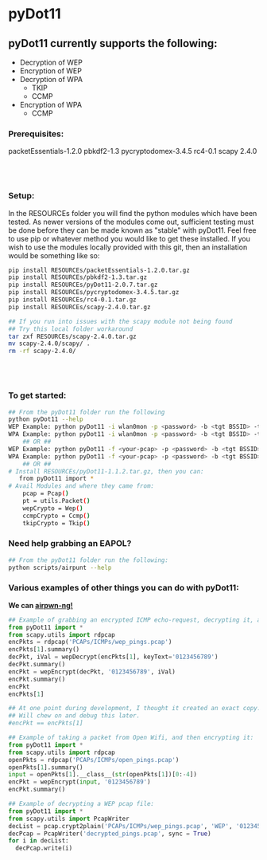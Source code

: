 # pyDot11

## pyDot11 currently supports the following:
* Decryption of WEP
* Encryption of WEP
* Decryption of WPA
   * TKIP
   * CCMP
* Encryption of WPA</br>
   * CCMP

### Prerequisites:
packetEssentials-1.2.0
pbkdf2-1.3
pycryptodomex-3.4.5
rc4-0.1
scapy 2.4.0

<br><br>

### Setup:
        
In the RESOURCEs folder you will find the python modules which have been tested.  As newer versions of the modules come out, sufficient testing must be done before they can be made known as "stable" with pyDot11.  Feel free to use pip or whatever method you would like to get these installed.  If you wish to use the modules locally provided with this git, then an installation would be something like so:
````bash
pip install RESOURCEs/packetEssentials-1.2.0.tar.gz
pip install RESOURCEs/pbkdf2-1.3.tar.gz
pip install RESOURCEs/pyDot11-2.0.7.tar.gz
pip install RESOURCEs/pycryptodomex-3.4.5.tar.gz
pip install RESOURCEs/rc4-0.1.tar.gz
pip install RESOURCEs/scapy-2.4.0.tar.gz

## If you run into issues with the scapy module not being found
## Try this local folder workaround
tar zxf RESOURCEs/scapy-2.4.0.tar.gz
mv scapy-2.4.0/scapy/ .
rm -rf scapy-2.4.0/
````
<br><br>

### To get started: 
````bash
## From the pyDot11 folder run the following
python pyDot11 --help
WEP Example: python pyDot11 -i wlan0mon -p <password> -b <tgt BSSID> -t wep
WPA Example: python pyDot11 -i wlan0mon -p <password> -b <tgt BSSID> -t wpa -e <tgt ESSID>
    ## OR ##
WEP Example: python pyDot11 -f <your-pcap> -p <password> -b <tgt BSSID> -t wep
WPA Example: python pyDot11 -f <your-pcap> -p <password> -b <tgt BSSID> -t wpa -e <tgt ESSID>
    ## OR ##
# Install RESOURCEs/pyDot11-1.1.2.tar.gz, then you can:
   from pyDot11 import *
# Avail Modules and where they came from:
    pcap = Pcap()
    pt = utils.Packet()
    wepCrypto = Wep()
    ccmpCrypto = Ccmp()
    tkipCrypto = Tkip()
````
### Need help grabbing an EAPOL?
````bash
## From the pyDot11 folder run the following:
python scripts/airpunt --help
````
### Various examples of other things you can do with pyDot11:
<strong>We can <a href="https://github.com/ICSec/airpwn-ng">airpwn-ng!</href></strong>
````python
## Example of grabbing an encrypted ICMP echo-request, decrypting it, and then replaying it:
from pyDot11 import *
from scapy.utils import rdpcap
encPkts = rdpcap('PCAPs/ICMPs/wep_pings.pcap')
encPkts[1].summary()
decPkt, iVal = wepDecrypt(encPkts[1], keyText='0123456789')
decPkt.summary()
encPkt = wepEncrypt(decPkt, '0123456789', iVal)
encPkt.summary()
encPkt
encPkts[1]

## At one point during development, I thought it created an exact copy.
## Will chew on and debug this later.
#encPkt == encPkts[1]
````

````python
## Example of taking a packet from Open Wifi, and then encrypting it:
from pyDot11 import *
from scapy.utils import rdpcap
openPkts = rdpcap('PCAPs/ICMPs/open_pings.pcap')
openPkts[1].summary()
input = openPkts[1].__class__(str(openPkts[1])[0:-4])
encPkt = wepEncrypt(input, '0123456789')
encPkt.summary()
````

````python
## Example of decrypting a WEP pcap file:
from pyDot11 import *
from scapy.utils import PcapWriter
decList = pcap.crypt2plain('PCAPs/ICMPs/wep_pings.pcap', 'WEP', '0123456789')
decPcap = PcapWriter('decrypted_pings.pcap', sync = True)
for i in decList:
  decPcap.write(i)
````
